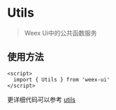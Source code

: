 # Utils

> Weex Ui中的公共函数服务

## 使用方法

```vue
<script>
  import { Utils } from 'weex-ui'
</script>
```
更详细代码可以参考 [utils](https://github.com/alibaba/weex-ui/blob/master/packages/utils/index.js)
